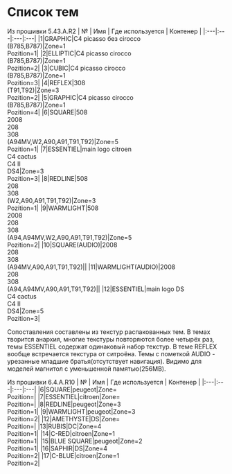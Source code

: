 # Список тем  

Из прошивки 5.43.A.R2
| № | Имя | Где используется | Контенер |
|:---|:---|:---|:---|
|1|GRAPHIC|С4 picasso без cirocco<br>(B785,B787)|Zone=1<br>Pozition=1|
|2|ELLIPTIC|C4 picasso cirocco<br>(B785,B787)|Zone=1<br>Pozition=2|
|3|CUBIC|C4 picasso cirocco<br>(B785,B787)|Zone=1<br>Pozition=3|
|4|REFLEX|308<br>(T91,T92)|Zone=3<br>Pozition=2|
|5|GRAPHIC|C4 picasso cirocco<br>(B785,B787)|Zone=1<br>Pozition=4|
|6|SQUARE|508<br>2008<br>208<br>308<br>(A94MV,W2,A90,A91,T91,T92)|Zone=5<br>Pozition=1|
|7|ESSENTIEL|main logo citroen<br>C4 cactus<br>C4 II<br>DS4|Zone=3<br>Pozition=3|
|8|REDLINE|508<br>208<br>308<br>(W2,A90,A91,T91,T92)|Zone=3<br>Pozition=1|
|9|WARMLIGHT|508<br>2008<br>208<br>308<br>(A94,A94MV,W2,A90,A91,T91,T92)|Zone=5<br>Pozition=2|
|10|SQUARE(AUDIO)|2008<br>208<br>308<br>(A94MV,A90,A91,T91,T92)||
|11|WARMLIGHT(AUDIO)|2008<br>208<br>308<br>(A94,A94MV,A90,A91,T91,T92)||
|12|ESSENTIEL|main logo DS<br>C4 cactus<br>C4 II<br>DS4|Zone=5<br>Pozition=3|


Сопоставления составлены из текстур распакованных тем. В темах творится анархия, многие текстуры повторяются более четырёх раз, темы ESSENTIEL содержат одинаковый набор текстур. В теме REFLEX вообще встречается текстура от ситроёна. Темы с пометкой AUDIO - урезанные младшие братья(отсутствует навигация). Видимо для моделей магнитол с уменьшенной памятью(256MB).  


Из прошивки 6.4.A.R10
| № | Имя | Где используется | Контенер |
|:---|:---|:---|:---|
|6|SQUARE|peugeot|Zone=<br>Pozition=|
|7|ESSENTIEL|citroen|Zone=<br>Pozition=|
|8|REDLINE|peugeot|Zone=3<br>Pozition=1|
|9|WARMLIGHT|peugeot|Zone=3<br>Pozition=2|
|12|AMETHYSTE|DS|Zone=<br>Pozition=|
|13|RUBIS|DC|Zone=4<br>Pozition=1|
|14|C-RED|citroen|Zone=1<br>Pozition=1|
|15|BLUE SQUARE|peugeot|Zone=2<br>Pozition=1|
|16|SAPHIR|DS|Zone=4<br>Pozition=2|
|17|C-BLUE|citroen|Zone=1<br>Pozition=2|

